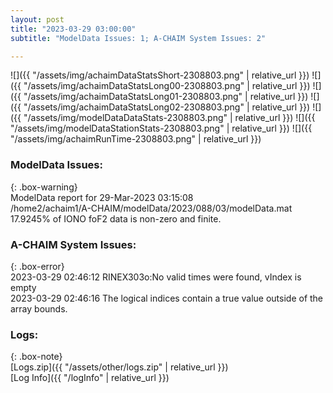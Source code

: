 ```yaml
---
layout: post
title: "2023-03-29 03:00:00"
subtitle: "ModelData Issues: 1; A-CHAIM System Issues: 2"

---
```


![]({{ "/assets/img/achaimDataStatsShort-2308803.png" | relative_url }})
![]({{ "/assets/img/achaimDataStatsLong00-2308803.png" | relative_url }})
![]({{ "/assets/img/achaimDataStatsLong01-2308803.png" | relative_url }})
![]({{ "/assets/img/achaimDataStatsLong02-2308803.png" | relative_url }})
![]({{ "/assets/img/modelDataDataStats-2308803.png" | relative_url }})
![]({{ "/assets/img/modelDataStationStats-2308803.png" | relative_url }})
![]({{ "/assets/img/achaimRunTime-2308803.png" | relative_url }})


### ModelData Issues:  
  
{: .box-warning}  
 ModelData report for 29-Mar-2023 03:15:08   
 /home2/achaim1/A-CHAIM/modelData/2023/088/03/modelData.mat   
 17.9245% of IONO foF2 data is non-zero and finite.   
  
### A-CHAIM System Issues:  
  
{: .box-error}  
2023-03-29 02:46:12 RINEX303o:No valid times were found, vIndex is empty  
2023-03-29 02:46:16 The logical indices contain a true value outside of the array bounds.  

### Logs:  
  
{: .box-note}  
[Logs.zip]({{ "/assets/other/logs.zip" | relative_url }})  
[Log Info]({{ "/logInfo" | relative_url }})  
